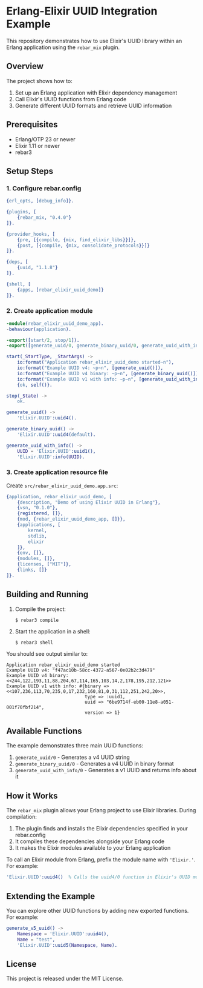 # Erlang-Elixir UUID Integration Example

This repository demonstrates how to use Elixir's UUID library within an Erlang application using the `rebar_mix` plugin.

## Overview

The project shows how to:
1. Set up an Erlang application with Elixir dependency management
2. Call Elixir's UUID functions from Erlang code
3. Generate different UUID formats and retrieve UUID information

## Prerequisites

- Erlang/OTP 23 or newer
- Elixir 1.11 or newer
- rebar3

## Setup Steps

### 1. Configure rebar.config

```erlang
{erl_opts, [debug_info]}.

{plugins, [
    {rebar_mix, "0.4.0"}
]}.

{provider_hooks, [
    {pre, [{compile, {mix, find_elixir_libs}}]},
    {post, [{compile, {mix, consolidate_protocols}}]}
]}.

{deps, [
    {uuid, "1.1.8"}
]}.

{shell, [
    {apps, [rebar_elixir_uuid_demo]}
]}.
```

### 2. Create application module

```erlang
-module(rebar_elixir_uuid_demo_app).
-behaviour(application).

-export([start/2, stop/1]).
-export([generate_uuid/0, generate_binary_uuid/0, generate_uuid_with_info/0]).

start(_StartType, _StartArgs) ->
    io:format("Application rebar_elixir_uuid_demo started~n"),
    io:format("Example UUID v4: ~p~n", [generate_uuid()]),
    io:format("Example UUID v4 binary: ~p~n", [generate_binary_uuid()]),
    io:format("Example UUID v1 with info: ~p~n", [generate_uuid_with_info()]),
    {ok, self()}.

stop(_State) ->
    ok.

generate_uuid() ->
    'Elixir.UUID':uuid4().

generate_binary_uuid() ->
    'Elixir.UUID':uuid4(default).

generate_uuid_with_info() ->
    UUID = 'Elixir.UUID':uuid1(),
    'Elixir.UUID':info(UUID).
```

### 3. Create application resource file

Create `src/rebar_elixir_uuid_demo.app.src`:

```erlang
{application, rebar_elixir_uuid_demo, [
    {description, "Demo of using Elixir UUID in Erlang"},
    {vsn, "0.1.0"},
    {registered, []},
    {mod, {rebar_elixir_uuid_demo_app, []}},
    {applications, [
        kernel,
        stdlib,
        elixir
    ]},
    {env, []},
    {modules, []},
    {licenses, ["MIT"]},
    {links, []}
]}.
```

## Building and Running

1. Compile the project:
   ```
   $ rebar3 compile
   ```

2. Start the application in a shell:
   ```
   $ rebar3 shell
   ```

You should see output similar to:
```
Application rebar_elixir_uuid_demo started
Example UUID v4: "f47ac10b-58cc-4372-a567-0e02b2c3d479"
Example UUID v4 binary: <<244,122,193,11,88,204,67,114,165,103,14,2,178,195,212,121>>
Example UUID v1 with info: #{binary => <<107,236,113,70,235,0,17,232,160,81,0,31,112,251,242,20>>,
                             type => :uuid1,
                             uuid => "6be9714f-eb00-11e8-a051-001f70fbf214",
                             version => 1}
```

## Available Functions

The example demonstrates three main UUID functions:

1. `generate_uuid/0` - Generates a v4 UUID string
2. `generate_binary_uuid/0` - Generates a v4 UUID in binary format
3. `generate_uuid_with_info/0` - Generates a v1 UUID and returns info about it

## How it Works

The `rebar_mix` plugin allows your Erlang project to use Elixir libraries. During compilation:

1. The plugin finds and installs the Elixir dependencies specified in your rebar.config
2. It compiles these dependencies alongside your Erlang code
3. It makes the Elixir modules available to your Erlang application

To call an Elixir module from Erlang, prefix the module name with `'Elixir.'`. For example:
```erlang
'Elixir.UUID':uuid4()  % Calls the uuid4/0 function in Elixir's UUID module
```

## Extending the Example

You can explore other UUID functions by adding new exported functions. For example:

```erlang
generate_v5_uuid() ->
    Namespace = 'Elixir.UUID':uuid4(),
    Name = "test",
    'Elixir.UUID':uuid5(Namespace, Name).
```

## License

This project is released under the MIT License.


